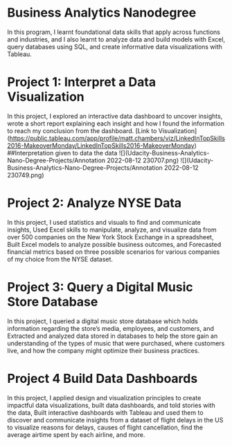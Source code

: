 # Business Analytics Nanodegree
In this program, I learnt foundational data skills that apply across functions and industries, and I also learnt to analyze data and build models with Excel, query databases using SQL, and create informative data visualizations with Tableau.

# Project 1: Interpret a Data Visualization
In this project, I explored an interactive data dashboard to uncover insights, wrote a short report explaining each insight and how I found the information to reach my conclusion from the dashboard.
[Link to Visualization] (https://public.tableau.com/app/profile/matt.chambers/viz/LinkedInTopSkills2016-MakeoverMonday/LinkedInTopSkills2016-MakeoverMonday)
##Interpretation given to data the data
![](Udacity-Business-Analytics-Nano-Degree-Projects/Annotation 2022-08-12 230707.png)
![](Udacity-Business-Analytics-Nano-Degree-Projects/Annotation 2022-08-12 230749.png)


# Project 2: Analyze NYSE Data
In this project, I used statistics and visuals to find and communicate insights, Used Excel skills to manipulate, analyze, and visualize data from over 500 companies on the New York Stock Exchange in a spreadsheet, Built Excel models to analyze possible business outcomes, and Forecasted financial metrics based on three possible scenarios for various companies of my choice from the NYSE dataset.

# Project 3: Query a Digital Music Store Database
In this project, I queried a digital music store database which holds information regarding the store’s media, employees, and customers, and Extracted and analyzed data stored in databases to help the store gain an understanding of the types of music that were purchased, where customers live, and how the company might optimize their business practices.

# Project 4 Build Data Dashboards
In this project, I applied design and visualization principles to create impactful data visualizations, built data dashboards, and told stories with the data, Built interactive dashboards with Tableau and used them to discover and communicate insights from a dataset of flight delays in the US to visualize reasons for delays, causes of flight cancellation, find the average airtime spent by each airline, and more.
